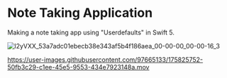 # Note Taking Application
Making a note taking app using "Userdefaults" in Swift 5.

![l2yVXX_53a7adc01ebecb38e343af5b4f186aea_00-00-00_00-00-16_3](https://user-images.githubusercontent.com/97665133/175825745-4ae58029-7bef-4da8-817a-d44893f8698c.gif)


https://user-images.githubusercontent.com/97665133/175825752-50fb3c29-c1ee-45e5-9553-434e7923148a.mov

